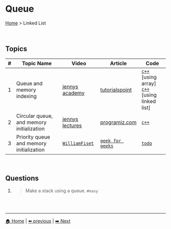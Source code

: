 # Queue

[Home](./index.md) > Linked List

<br>

## Topics

| # | Topic Name | Video | Article | Code |
|-|-|-|-|-|
| 1 | Queue and memory indexing | [jennys academy](https://www.youtube.com/watch?v=zp6pBNbUB2U) | [tutorialspoint](https://www.tutorialspoint.com/data_structures_algorithms/dsa_queue.htm) | [`c++`](https://github.com/The-IT-Crew/Interview-Maze/blob/main/Data%20Structures/Queue/queue.cpp) [using array] <br> [`c++`](https://github.com/The-IT-Crew/Interview-Maze/blob/main/Data%20Structures/Queue/queue.cpp) [using linked list] |
| 2 | Circular queue, and memory initialization | [jennys lectures](https://www.youtube.com/watch?v=dn01XST9-bI) | [programiz.com](https://www.programiz.com/dsa/circular-queue#:~:text=A%20circular%20queue%20is%20the,limitation%20of%20the%20normal%20queue.) | [`c++`](https://github.com/The-IT-Crew/Interview-Maze/blob/main/Data%20Structures/Queue/circular_queue.cpp) |
| 3 | Priority queue and memory initialization | [`WilliamFiset`](https://www.youtube.com/watch?v=wptevk0bshY) | [`geek for geeks`](https://www.geeksforgeeks.org/priority-queue-set-1-introduction/) | [`todo`]() |

<br>

## Questions

1. > Make a stack using a queue. `#easy`


<br>
<br>

----
[🏠 Home](./index.md) | 
[⬅️ previous](./stack.md) | 
[➡️ Next](./table.md)
